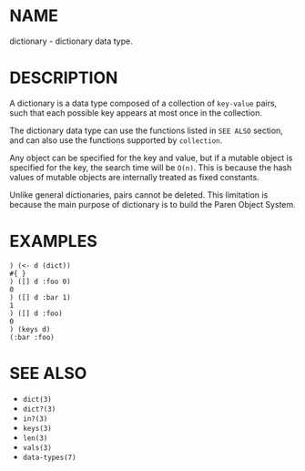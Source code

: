 # NAME
dictionary - dictionary data type.

# DESCRIPTION
A dictionary is a data type composed of a collection of `key-value` pairs, such that each possible key appears at most once in the collection.

The dictionary data type can use the functions listed in `SEE ALSO` section, and can also use the functions supported by `collection`.

Any object can be specified for the key and value, but if a mutable object is specified for the key, the search time will be `O(n)`. This is because the hash values of mutable objects are internally treated as fixed constants.

Unlike general dictionaries, pairs cannot be deleted. This limitation is because the main purpose of dictionary is to build the Paren Object System.

# EXAMPLES

    ) (<- d (dict))
    #{ }
    ) ([] d :foo 0)
    0
    ) ([] d :bar 1)
    1
    ) ([] d :foo)
    0
    ) (keys d)
    (:bar :foo)

# SEE ALSO
- `dict(3)`
- `dict?(3)`
- `in?(3)`
- `keys(3)`
- `len(3)`
- `vals(3)`
- `data-types(7)`
